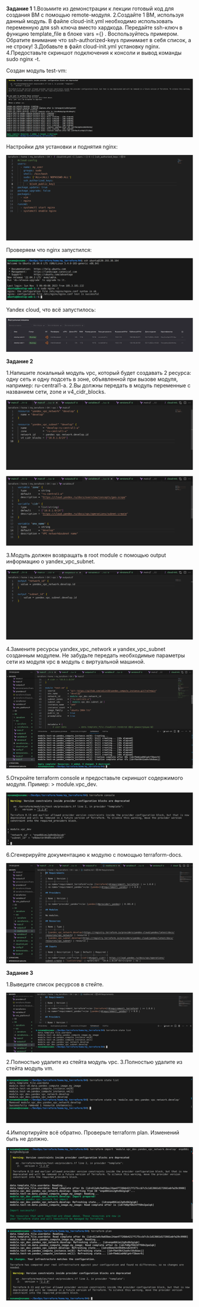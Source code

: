 **Задание 1**
1.Возьмите из демонстрации к лекции готовый код для создания ВМ с помощью remote-модуля.
2.Создайте 1 ВМ, используя данный модуль. В файле cloud-init.yml необходимо использовать переменную для ssh ключа вместо хардкода. Передайте ssh-ключ в функцию template_file в блоке vars ={} . Воспользуйтесь примером. Обратите внимание что ssh-authorized-keys принимает в себя список, а не строку!
3.Добавьте в файл cloud-init.yml установку nginx.
4.Предоставьте скриншот подключения к консоли и вывод команды sudo nginx -t.

Создан модуль test-vm:

![hw04_1-1](img/hw04_1-1.png)

Настройки для установки и поднятия nginx:

![hw04_1-2](img/hw04_1-2.png)

Проверяем что nginx запустился:

![hw04_1-3](img/hw04_1-3.png)

Yandex cloud, что всё запустилось:

![hw04_1-4](img/hw04_1-4.png)

**Задание 2**

1.Напишите локальный модуль vpc, который будет создавать 2 ресурса: одну сеть и одну подсеть в зоне, объявленной при вызове модуля, например: ru-central1-a.
2.Вы должны передать в модуль переменные с названием сети, zone и v4_cidr_blocks.

![hw04_2-1](img/hw04_2-1.png)

![hw04_2-2](img/hw04_2-2.png)

3.Модуль должен возвращать в root module с помощью output информацию о yandex_vpc_subnet. 

![hw04_2-3](img/hw04_2-3.png)

4.Замените ресурсы yandex_vpc_network и yandex_vpc_subnet созданным модулем. Не забудьте передать необходимые параметры сети из модуля vpc в модуль с виртуальной машиной.

![hw04_2-4](img/hw04_2-4.png)

5.Откройте terraform console и предоставьте скриншот содержимого модуля. Пример: > module.vpc_dev.

![hw04_2-5](img/hw04_2-5.png)

6.Сгенерируйте документацию к модулю с помощью terraform-docs.

![hw04_2-6](img/hw04_2-6.png)

**Задание 3**

1.Выведите список ресурсов в стейте.

![hw04_3-1](img/hw04_3-1.png)

2.Полностью удалите из стейта модуль vpc.
3.Полностью удалите из стейта модуль vm.

![hw04_3-2](img/hw04_3-2.png)

4.Импортируйте всё обратно. Проверьте terraform plan. Изменений быть не должно.

![hw04_3-3](img/hw04_3-3.png)

![hw04_3-4](img/hw04_3-4.png)

